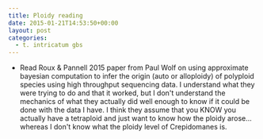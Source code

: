 ```yaml
---
title: Ploidy reading
date: 2015-01-21T14:53:50+00:00
layout: post
categories:
  - t. intricatum gbs
---
```

  * Read Roux & Pannell 2015 paper from Paul Wolf on using approximate bayesian computation to infer the origin (auto or alloploidy) of polyploid species using high throughput sequencing data. I understand what they were trying to do and that it worked, but I don't understand the mechanics of what they actually did well enough to know if it could be done with the data I have. I think they assume that you KNOW you actually have a tetraploid and just want to know how the ploidy arose... whereas I don't know what the ploidy level of Crepidomanes is.
